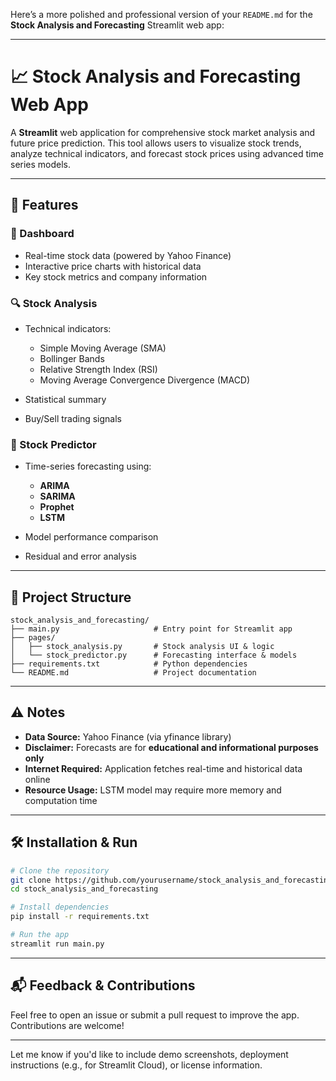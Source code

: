 Here’s a more polished and professional version of your `README.md` for the **Stock Analysis and Forecasting** Streamlit web app:

---

# 📈 Stock Analysis and Forecasting Web App

A **Streamlit** web application for comprehensive stock market analysis and future price prediction. This tool allows users to visualize stock trends, analyze technical indicators, and forecast stock prices using advanced time series models.

---

## 🚀 Features

### 🧭 Dashboard

* Real-time stock data (powered by Yahoo Finance)
* Interactive price charts with historical data
* Key stock metrics and company information

### 🔍 Stock Analysis

* Technical indicators:

  * Simple Moving Average (SMA)
  * Bollinger Bands
  * Relative Strength Index (RSI)
  * Moving Average Convergence Divergence (MACD)
* Statistical summary
* Buy/Sell trading signals

### 🔮 Stock Predictor

* Time-series forecasting using:

  * **ARIMA**
  * **SARIMA**
  * **Prophet**
  * **LSTM**
* Model performance comparison
* Residual and error analysis

---

## 📁 Project Structure

```
stock_analysis_and_forecasting/
├── main.py                     # Entry point for Streamlit app
├── pages/
│   ├── stock_analysis.py       # Stock analysis UI & logic
│   └── stock_predictor.py      # Forecasting interface & models
├── requirements.txt            # Python dependencies
└── README.md                   # Project documentation
```

---

## ⚠️ Notes

* **Data Source:** Yahoo Finance (via yfinance library)
* **Disclaimer:** Forecasts are for **educational and informational purposes only**
* **Internet Required:** Application fetches real-time and historical data online
* **Resource Usage:** LSTM model may require more memory and computation time

---

## 🛠️ Installation & Run

```bash
# Clone the repository
git clone https://github.com/yourusername/stock_analysis_and_forecasting.git
cd stock_analysis_and_forecasting

# Install dependencies
pip install -r requirements.txt

# Run the app
streamlit run main.py
```

---

## 📬 Feedback & Contributions

Feel free to open an issue or submit a pull request to improve the app. Contributions are welcome!

---

Let me know if you'd like to include demo screenshots, deployment instructions (e.g., for Streamlit Cloud), or license information.
